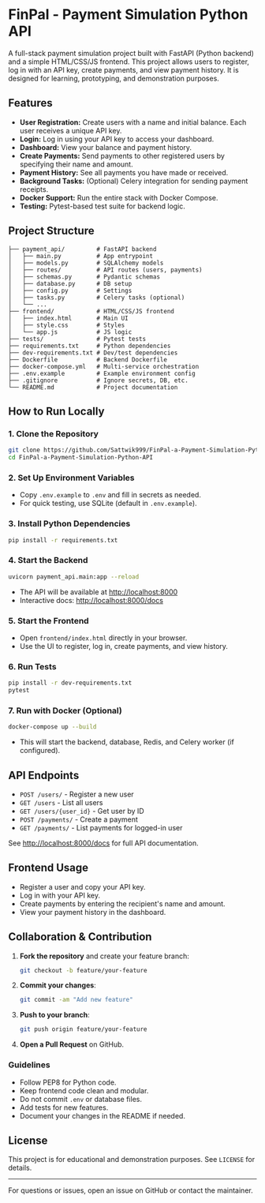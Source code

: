 # FinPal - Payment Simulation Python API

A full-stack payment simulation project built with FastAPI (Python backend) and a simple HTML/CSS/JS frontend. This project allows users to register, log in with an API key, create payments, and view payment history. It is designed for learning, prototyping, and demonstration purposes.

## Features

- **User Registration:** Create users with a name and initial balance. Each user receives a unique API key.
- **Login:** Log in using your API key to access your dashboard.
- **Dashboard:** View your balance and payment history.
- **Create Payments:** Send payments to other registered users by specifying their name and amount.
- **Payment History:** See all payments you have made or received.
- **Background Tasks:** (Optional) Celery integration for sending payment receipts.
- **Docker Support:** Run the entire stack with Docker Compose.
- **Testing:** Pytest-based test suite for backend logic.

## Project Structure

```
├── payment_api/         # FastAPI backend
│   ├── main.py          # App entrypoint
│   ├── models.py        # SQLAlchemy models
│   ├── routes/          # API routes (users, payments)
│   ├── schemas.py       # Pydantic schemas
│   ├── database.py      # DB setup
│   ├── config.py        # Settings
│   ├── tasks.py         # Celery tasks (optional)
│   └── ...
├── frontend/            # HTML/CSS/JS frontend
│   ├── index.html       # Main UI
│   ├── style.css        # Styles
│   └── app.js           # JS logic
├── tests/               # Pytest tests
├── requirements.txt     # Python dependencies
├── dev-requirements.txt # Dev/test dependencies
├── Dockerfile           # Backend Dockerfile
├── docker-compose.yml   # Multi-service orchestration
├── .env.example         # Example environment config
├── .gitignore           # Ignore secrets, DB, etc.
└── README.md            # Project documentation
```

## How to Run Locally

### 1. Clone the Repository
```sh
git clone https://github.com/Sattwik999/FinPal-a-Payment-Simulation-Python-API.git
cd FinPal-a-Payment-Simulation-Python-API
```

### 2. Set Up Environment Variables
- Copy `.env.example` to `.env` and fill in secrets as needed.
- For quick testing, use SQLite (default in `.env.example`).

### 3. Install Python Dependencies
```sh
pip install -r requirements.txt
```

### 4. Start the Backend
```sh
uvicorn payment_api.main:app --reload
```
- The API will be available at [http://localhost:8000](http://localhost:8000)
- Interactive docs: [http://localhost:8000/docs](http://localhost:8000/docs)

### 5. Start the Frontend
- Open `frontend/index.html` directly in your browser.
- Use the UI to register, log in, create payments, and view history.

### 6. Run Tests
```sh
pip install -r dev-requirements.txt
pytest
```

### 7. Run with Docker (Optional)
```sh
docker-compose up --build
```
- This will start the backend, database, Redis, and Celery worker (if configured).

## API Endpoints

- `POST /users/` - Register a new user
- `GET /users` - List all users
- `GET /users/{user_id}` - Get user by ID
- `POST /payments/` - Create a payment
- `GET /payments/` - List payments for logged-in user

See [http://localhost:8000/docs](http://localhost:8000/docs) for full API documentation.

## Frontend Usage
- Register a user and copy your API key.
- Log in with your API key.
- Create payments by entering the recipient's name and amount.
- View your payment history in the dashboard.

## Collaboration & Contribution

1. **Fork the repository** and create your feature branch:
   ```sh
   git checkout -b feature/your-feature
   ```
2. **Commit your changes**:
   ```sh
   git commit -am "Add new feature"
   ```
3. **Push to your branch**:
   ```sh
   git push origin feature/your-feature
   ```
4. **Open a Pull Request** on GitHub.

### Guidelines
- Follow PEP8 for Python code.
- Keep frontend code clean and modular.
- Do not commit `.env` or database files.
- Add tests for new features.
- Document your changes in the README if needed.

## License

This project is for educational and demonstration purposes. See `LICENSE` for details.

---

For questions or issues, open an issue on GitHub or contact the maintainer.
